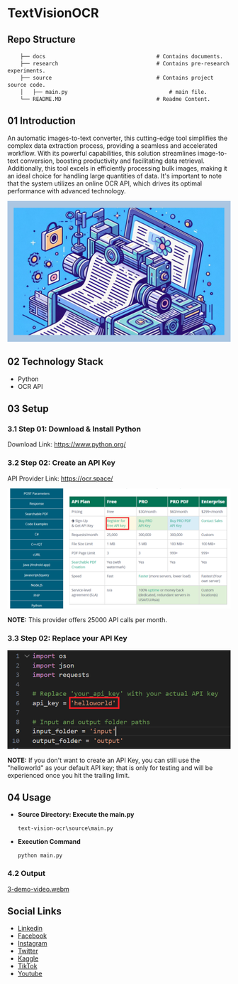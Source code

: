 # TextVisionOCR

## Repo Structure

```
    ├── docs                                   # Contains documents.
    ├── research                               # Contains pre-research experiments.
    ├── source                                 # Contains project source code.
    │   ├── main.py                                # main file.
    └── README.MD                              # Readme Content.
```

## 01 Introduction

An automatic images-to-text converter, this cutting-edge tool simplifies the complex data extraction process, providing a seamless and accelerated workflow. With its powerful capabilities, this solution streamlines image-to-text conversion, boosting productivity and facilitating data retrieval. Additionally, this tool excels in efficiently processing bulk images, making it an ideal choice for handling large quantities of data. It's important to note that the system utilizes an online OCR API, which drives its optimal performance with advanced technology.

![Banner Image](docs/media/0-banner-image.png)


## 02 Technology Stack

- Python
- OCR API


## 03 Setup

### 3.1 Step 01: Download & Install Python

Download Link: https://www.python.org/


### 3.2 Step 02: Create an API Key

API Provider Link: https://ocr.space/

![API Provider](docs/media/1-api-provider.png)

**NOTE:** This provider offers 25000 API calls per month.

### 3.3 Step 02: Replace your API Key

![Replace Your API Key](docs/media/2-replace-your-api-key.png)

**NOTE:** If you don't want to create an API Key, you can still use the "helloworld" as your default API key; that is only for testing and will be experienced once you hit the trailing limit.

## 04 Usage

- **Source Directory: Execute the main.py**

  ```
  text-vision-ocr\source\main.py
  ```

- **Execution Command**

  ```
  python main.py
  ```

### 4.2 Output

[3-demo-video.webm](https://github.com/gunarakulangunaretnam/text-vision-ocr/assets/45822509/c8b1f634-1b0a-40f9-8b1b-5beeef699116)

## Social Links

- [Linkedin](https://www.linkedin.com/in/gunarakulangunaretnam)
- [Facebook](https://www.facebook.com/gunarakulangunaretnam)
- [Instagram](https://www.instagram.com/gunarakulangunaretnam)
- [Twitter](https://twitter.com/gunarakulangr)
- [Kaggle](https://www.kaggle.com/gunarakulangr)
- [TikTok](https://www.tiktok.com/@gunarakulangunaretnam)
- [Youtube](https://www.youtube.com/channel/UCjMOdgHFAjAdBKiqV8y2Tww)
